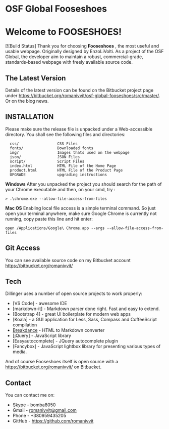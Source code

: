 # OSF Global Fooseshoes

# Welcome to FOOSESHOES!
[![Build Status]
Thank you for choosing **Fooseshoes** , the most useful and  usable webpage. Originally designed by EnzoLiVolti. As a project of the OSF Global, 
the developer  aim to maintain a robust, commercial-grade, standards-based webpage with freely available source code.	

## The Latest Version

Details of the latest version can be found on the Bitbucket project page under <https://bitbucket.org/romanivvit/osf-global-fooseshoes/src/master/>. Or on the blog news. 
## INSTALLATION
Please make sure the release file is unpacked under a Web-accessible directory. You shall see the following files and directories:
```
  css/                 CSS Files
  fonts/           	   Downloaded fonts
  img/        		   Images thats used on the webpage
  json/            	   JSON Files 
  script/			   Script Files
  index.html           HTML File of the Home Page
  product.html         HTML File of the Product Page
  UPGRADE              upgrading instructions
```
**Windows**
After you unpacked the project you should search for the path of your Chrome executable and then, on your cmd, try :
```
> .\chrome.exe --allow-file-access-from-files
```
**Mac OS**
Enabling local file access is a simple terminal command. So just open your terminal anywhere, make sure Google Chrome is currently not running, copy paste this line and hit enter:
```
open /Applications/Google\ Chrome.app --args --allow-file-access-from-files
```
## Git Access

You can see available source code on my Bitbucket account  <https://bitbucket.org/romanivvit/>


## Tech

Dillinger uses a number of open source projects to work properly:

* [VS Code] - awesome IDE
* [markdown-it] - Markdown parser done right. Fast and easy to extend.
* [Bootstrap 4] - great UI boilerplate for modern web apps
* [Koala] - a GUI application for Less, Sass, Compass and CoffeeScript compilation
* [Breakdance](http://breakdance.io) - HTML to Markdown converter
* [jQuery] - JavaScript library
* [Easyautocomplete] -  JQuery autocomplete plugin
* [Fancybox] - JavaScript lightbox library for presenting various types of media.

And of course Fooseshoes itself is open source with a <https://bitbucket.org/romanivvit/>
 on Bitbucket.
## Contact
You can contact me on: 
* Skype - bomba8050
* Gmail - romanivvit@gmail.com
* Phone - +380959435205
* GitHub - https://github.com/romanivvit




